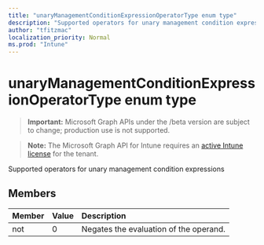 ```yaml
---
title: "unaryManagementConditionExpressionOperatorType enum type"
description: "Supported operators for unary management condition expressions"
author: "tfitzmac"
localization_priority: Normal
ms.prod: "Intune"
---
```


# unaryManagementConditionExpressionOperatorType enum type

> **Important:** Microsoft Graph APIs under the /beta version are subject to change; production use is not supported.

> **Note:** The Microsoft Graph API for Intune requires an [active Intune license](https://go.microsoft.com/fwlink/?linkid=839381) for the tenant.

Supported operators for unary management condition expressions

## Members
|Member|Value|Description|
|:---|:---|:---|
|not|0|Negates the evaluation of the operand.|





